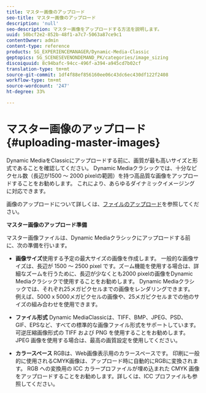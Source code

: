 ```yaml
---
title: マスター画像のアップロード
seo-title: マスター画像のアップロード
description: 'null'
seo-description: マスター画像をアップロードする方法を説明します。
uuid: 50bcf2e2-852b-48f1-a7c7-5063a87ce9c1
contentOwner: admin
content-type: reference
products: SG_EXPERIENCEMANAGER/Dynamic-Media-Classic
geptopics: SG_SCENESEVENONDEMAND_PK/categories/image_sizing
discoiquuid: 8c94bafc-94cc-496f-a394-a945cd7b02cf
translation-type: tm+mt
source-git-commit: 1df4f88ef856160ee06c43dc6ec430df122f2408
workflow-type: tm+mt
source-wordcount: '247'
ht-degree: 33%

---
```



# マスター画像のアップロード{#uploading-master-images}

Dynamic MediaをClassicにアップロードする前に、画質が最も高いサイズと形式であることを確認してください。 Dynamic Mediaクラシックでは、十分なピクセル数（長辺が1500 ～ 2000 pixelの範囲）を持つ高品質な画像をアップロードすることをお勧めします。 これにより、あらゆるダイナミックイメージングに対応できます。

画像のアップロードについて詳しくは、[ファイルのアップロード](uploading-files.md#uploading_files)を参照してください。

**マスター画像のアップロード準備**

マスター画像ファイルは、Dynamic Mediaクラシックにアップロードする前に、次の準備を行います。

* **画像サイズ**&#x200B;使用する予定の最大サイズの画像を作成します。 一般的な画像サイズは、長辺が 1500 ～ 2500 pixel です。ズーム機能を使用する場合は、詳細なズームを行うために、長辺が少なくとも2000 pixelの画像をDynamic Mediaクラシックで使用することをお勧めします。 Dynamic Mediaクラシックでは、それぞれ25メガピクセルまでの画像をレンダリングできます。 例えば、5000 x 5000メガピクセルの画像や、25メガピクセルまでの他のサイズの組み合わせを使用できます。

* **ファイル形式** Dynamic MediaClassicは、TIFF、BMP、JPEG、PSD、GIF、EPSなど、すべての標準的な画像ファイル形式をサポートしています。 可逆圧縮画像形式の TIFF および PNG を使用することをお勧めします。JPEG 画像を使用する場合は、最高の画質設定を使用してください。

* **カラースペース** RGBは、Web画像表示用のカラースペースです。 印刷に一般的に使用されるCMYK画像は、アップロード時に自動的にRGBに変換されます。 RGB への変換用の ICC カラープロファイルが埋め込まれた CMYK 画像をアップロードすることをお勧めします。詳しくは、ICC プロファイルも参照してください。
